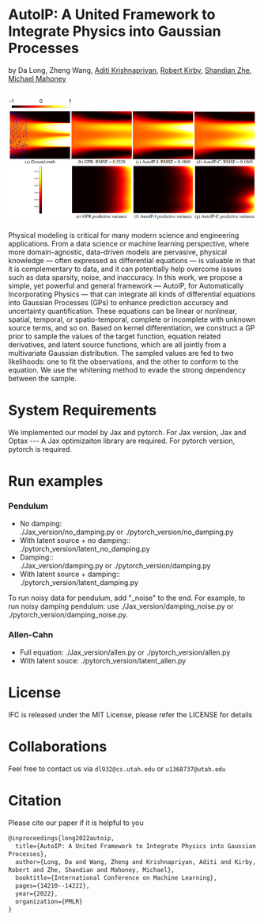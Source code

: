 # AutoIP: A United Framework to Integrate Physics into Gaussian Processes

by Da Long, Zheng Wang, [Aditi Krishnapriyan](https://a1k12.github.io/), [Robert Kirby](https://users.cs.utah.edu/~kirby/), [Shandian Zhe](https://users.cs.utah.edu/~zhe/), [Michael Mahoney](https://www.stat.berkeley.edu/~mmahoney/)

<p align="center">
    <br>
    <img src="allen.png" width="800" />
    <br>
<p>



Physical modeling is critical for many modern science and engineering applications. From a data science or machine learning perspective, where more domain-agnostic, data-driven models are pervasive, physical knowledge — often expressed as differential equations — is valuable in that it is complementary to data, and it can potentially help overcome issues such as data sparsity, noise, and inaccuracy. In this work, we propose a simple, yet powerful and general framework — AutoIP, for Automatically Incorporating Physics — that can integrate all kinds of differential equations into Gaussian Processes (GPs) to enhance prediction accuracy and uncertainty quantification. These equations can be linear or nonlinear, spatial, temporal, or spatio-temporal, complete or incomplete with unknown source terms, and so on. Based on kernel differentiation, we construct a GP prior to sample the values of the target function, equation related derivatives, and latent source functions, which are all jointly from a multivariate Gaussian distribution. The sampled values are fed to two likelihoods: one to fit the observations, and the other to conform to the equation. We use the whitening method to evade the strong dependency between the sample.


# System Requirements

We implemented our model by Jax and pytorch. For Jax version, Jax and Optax --- A Jax optimizaiton library are required. For pytorch version, pytorch is required.

# Run examples

### Pendulum

* No damping:&nbsp;&nbsp;&nbsp;    
    ./Jax_version/no_damping.py or ./pytorch_version/no_damping.py
* With latent source + no damping::&nbsp;&nbsp;&nbsp;   
    ./pytorch_version/latent_no_damping.py
* Damping::&nbsp;&nbsp;&nbsp;   
    ./Jax_version/damping.py or ./pytorch_version/damping.py
* With latent source + damping::&nbsp;&nbsp;&nbsp;  
    ./pytorch_version/latent_damping.py

To run noisy data for pendulum, add "_noise" to the end. For example, to run noisy damping pendulum: use ./Jax_version/damping_noise.py or ./pytorch_version/damping_noise.py.

### Allen-Cahn

* Full equation:
    ./Jax_version/allen.py or ./pytorch_version/allen.py
* With latent souce:
    ./pytorch_version/latent_allen.py

# License

IFC is released under the MIT License, please refer the LICENSE for details

# Collaborations
Feel free to contact us via `dl932@cs.utah.edu` or `u1368737@utah.edu` 



# Citation
Please cite our paper if it is helpful to you

```
@inproceedings{long2022autoip,
  title={AutoIP: A United Framework to Integrate Physics into Gaussian Processes},
  author={Long, Da and Wang, Zheng and Krishnapriyan, Aditi and Kirby, Robert and Zhe, Shandian and Mahoney, Michael},
  booktitle={International Conference on Machine Learning},
  pages={14210--14222},
  year={2022},
  organization={PMLR}
}
```
